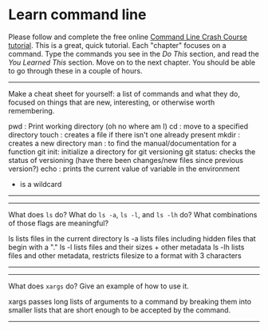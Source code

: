 # Learn command line

Please follow and complete the free online [Command Line Crash Course
tutorial](http://cli.learncodethehardway.org/book/). This is a great,
quick tutorial. Each "chapter" focuses on a command. Type the commands
you see in the _Do This_ section, and read the _You Learned This_
section. Move on to the next chapter. You should be able to go through
these in a couple of hours.


---

Make a cheat sheet for yourself: a list of commands and what they do, focused on things that are new, interesting, or otherwise worth remembering.

 pwd : Print working directory (oh no where am I)
 cd : move to a specified directory
 touch : creates a file if there isn't one already present
 mkdir : creates a new directory
 man : to find the manual/documentation for a function
 git init: initialize a directory for git versioning
 git status: checks the status of versioning (have there been changes/new files since previous version?)
 echo : prints the current value of variable in the environment
 * is a wildcard

---


---

What does `ls` do? What do `ls -a`, `ls -l`, and `ls -lh` do? What combinations of those flags are meaningful?

 ls lists files in the current directory
 ls -a lists files including hidden files that begin with a "."
 ls -l lists files and their sizes + other metadata
 ls -lh lists files and other metadata, restricts filesize to a format with 3 characters


---


---

What does `xargs` do? Give an example of how to use it.

 xargs passes long lists of arguments to a command by breaking them into smaller lists that are short enough to be accepted by the command. 

---
